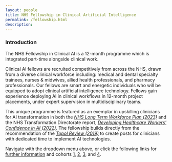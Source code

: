 ```yaml
---
layout: people
title: NHS Fellowship in Clinical Artificial Intelligence
permalink: /fellowship.html
description:
---
```

<h3 style>Introduction</h3>
The NHS Fellowship in Clinical AI is a 12-month programme which is integrated part-time alongside clinical work.

Clinical AI fellows are recruited competitively from across the NHS, drawn from a diverse clinical workforce including: medical and dental specialty trainees, nurses & midwives, allied health professionals, and pharmacy professionals.
Our fellows are smart and energetic individuals who will be equipped to adopt clinical artificial intelligence technology.
Fellows gain experience deploying AI in clinical workflows in 12-month project placements, under expert supervision in multidisciplinary teams.

This unique programme is featured as an exemplar in upskilling clinicians for AI transformation in both the *[NHS Long Term Workforce Plan (2023)](https://www.england.nhs.uk/wp-content/uploads/2023/06/nhs-long-term-workforce-plan-v1.2.pdf#page=74)* and the NHS Transformation Directorate report, *[Developing Healthcare Workers' Confidence in AI (2022)](https://digital-transformation.hee.nhs.uk/binaries/content/assets/digital-transformation/dart-ed/developingconfidenceinai-oct2022.pdf#page=68)*. 
The fellowship builds directly from the recommendation of the *[Topol Review (2019)](https://topol.hee.nhs.uk/wp-content/uploads/HEE-Topol-Review-2019.pdf#page=8)* to create posts for clinicians with dedicated time to implement AI technologies.

Navigate with the dropdown menu above, or click the following links for [further information](/fellowship_info.html) and cohorts [1](/fellowship_cohort1.html), [2](/fellowship_cohort2.html), [3](/fellowship_cohort3.html), and [4](/fellowship_cohort4.html).